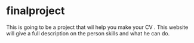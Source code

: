 # finalproject
This is going to be a project that wil help you make your CV . This website will give a full description on the person skills and what he can do.
